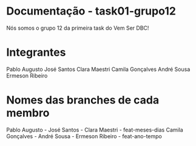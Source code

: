 # Documentação - task01-grupo12

Nós somos o grupo 12 da primeira task do Vem Ser DBC!

# Integrantes

Pablo Augusto
José Santos
Clara Maestri
Camila Gonçalves
André Sousa
Ermeson Ribeiro

# Nomes das branches de cada membro

Pablo Augusto -
José Santos -
Clara Maestri - feat-meses-dias
Camila Gonçalves -
André Sousa -
Ermeson Ribeiro - feat-ano-tempo
